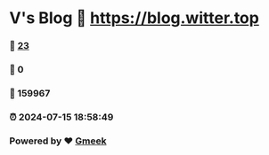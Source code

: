 # V's Blog :link: https://blog.witter.top 
### :page_facing_up: [23](https://blog.witter.top/tag.html) 
### :speech_balloon: 0 
### :hibiscus: 159967 
### :alarm_clock: 2024-07-15 18:58:49 
### Powered by :heart: [Gmeek](https://github.com/Meekdai/Gmeek)
